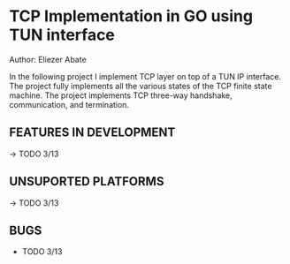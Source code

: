 # TCP Implementation in GO using TUN interface

Author: Eliezer Abate


In the following project I implement TCP layer on top of a TUN IP interface. The 
project fully implements all the various states of the TCP finite state machine.
The project implements TCP three-way handshake, communication, and termination.

## FEATURES IN DEVELOPMENT

-> TODO 3/13

## UNSUPORTED PLATFORMS

-> TODO 3/13

## BUGS 

- TODO 3/13

